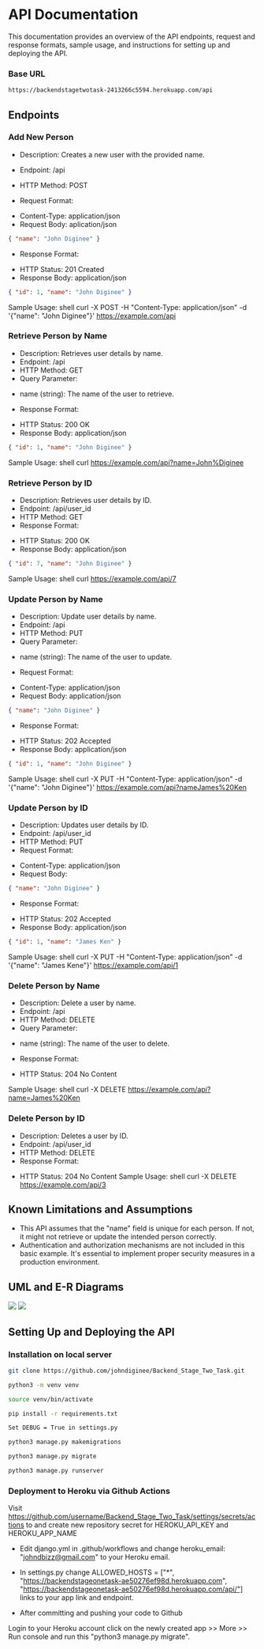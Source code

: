 # API Documentation
This documentation provides an overview of the API endpoints, request and response formats, sample usage, and instructions for setting up and deploying the API.

### Base URL
```bash
https://backendstagetwotask-2413266c5594.herokuapp.com/api
```

## Endpoints

### Add New Person
* Description: Creates a new user with the provided name.

* Endpoint: /api

* HTTP Method: POST

* Request Format:
- Content-Type: application/json
- Request Body: aplication/json 
```json
{ "name": "John Diginee" }
```
* Response Format:
- HTTP Status: 201 Created
- Response Body: application/json 
```json
{ "id": 1, "name": "John Diginee" }
```
Sample Usage: shell curl -X POST -H "Content-Type: application/json" -d '{"name": "John Diginee"}' https://example.com/api

### Retrieve Person by Name
* Description: Retrieves user details by name.
* Endpoint: /api
* HTTP Method: GET
* Query Parameter:

- name (string): The name of the user to retrieve.

* Response Format:

- HTTP Status: 200 OK
- Response Body: application/json 
```json
{ "id": 1, "name": "John Diginee" }
```
Sample Usage: shell curl https://example.com/api?name=John%Diginee

### Retrieve Person by ID
* Description: Retrieves user details by ID.
* Endpoint: /api/user_id
* HTTP Method: GET
* Response Format:
- HTTP Status: 200 OK
- Response Body: application/json 
```json
{ "id": 7, "name": "John Diginee" }
```
Sample Usage: shell curl https://example.com/api/7

### Update Person by Name
* Description: Update user details by name.
* Endpoint: /api
* HTTP Method: PUT
* Query Parameter:

- name (string): The name of the user to update.
* Request Format:

- Content-Type: application/json
- Request Body: application/json 
```json
{ "name": "John Diginee" }
```
* Response Format:

- HTTP Status: 202 Accepted
- Response Body: application/json 
```json
{ "id": 1, "name": "John Diginee" }
```
Sample Usage: shell curl -X PUT -H "Content-Type: application/json" -d '{"name": "John Diginee"}' https://example.com/api?nameJames%20Ken

### Update Person by ID
* Description: Updates user details by ID.
* Endpoint: /api/user_id
* HTTP Method: PUT
* Request Format:
- Content-Type: application/json
- Request Body: 
```json
{ "name": "John Diginee" }
```
* Response Format:
- HTTP Status: 202 Accepted
- Response Body: application/json 
```json
{ "id": 1, "name": "James Ken" }
```
Sample Usage: shell curl -X PUT -H "Content-Type: application/json" -d '{"name": "James Kene"}' https://example.com/api/1

### Delete Person by Name
* Description: Delete a user by name.
* Endpoint: /api
* HTTP Method: DELETE
* Query Parameter:
- name (string): The name of the user to delete.
* Response Format:
- HTTP Status: 204 No Content

Sample Usage: shell curl -X DELETE https://example.com/api?name=James%20Ken

### Delete Person by ID
* Description: Deletes a user by ID.
* Endpoint: /api/user_id
* HTTP Method: DELETE
* Response Format:
- HTTP Status: 204 No Content Sample Usage: shell curl -X DELETE https://example.com/api/3

## Known Limitations and Assumptions

* This API assumes that the "name" field is unique for each person. If not, it might not retrieve or update the intended person correctly.
* Authentication and authorization mechanisms are not included in this basic example. It's essential to implement proper security measures in a production environment.

## UML and E-R Diagrams
<img src="https://res.cloudinary.com/dkezlmzn1/image/upload/v1694378399/People1_spiosd.png"/>
<img src="https://res.cloudinary.com/dkezlmzn1/image/upload/v1694378546/People2_ih0taw.png"/>

## Setting Up and Deploying the API

### Installation on local server

```bash
git clone https://github.com/johndiginee/Backend_Stage_Two_Task.git
```
```bash
python3 -m venv venv
```
```bash
source venv/bin/activate
```
```bash
pip install -r requirements.txt
```
```bash
Set DEBUG = True in settings.py
```
```bash
python3 manage.py makemigrations
```
```bash
python3 manage.py migrate
```
```bash
python3 manage.py runserver
```

### Deployment to Heroku via Github Actions

Visit https://github.com/username/Backend_Stage_Two_Task/settings/secrets/actions to and create new repository secret for HEROKU_API_KEY and HEROKU_APP_NAME

* Edit django.yml in .github/workflows and change heroku_email: "johndbizz@gmail.com" to your Heroku email.

* In settings.py change ALLOWED_HOSTS = ["*", "https://backendstageonetask-ae50276ef98d.herokuapp.com", "https://backendstageonetask-ae50276ef98d.herokuapp.com/api/"] links to your app link and endpoint.

* After committing and pushing your code to Github

Login to your Heroku account click on the newly created app >> More >> Run console and run this "python3 manage.py migrate".